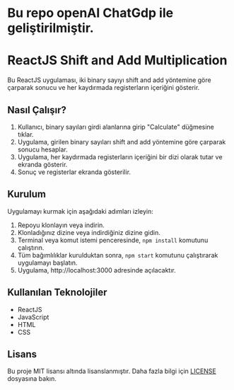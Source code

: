 # Bu repo openAI ChatGdp ile geliştirilmiştir.
# ReactJS Shift and Add Multiplication

Bu ReactJS uygulaması, iki binary sayıyı shift and add yöntemine göre çarparak sonucu ve her kaydırmada registerların içeriğini gösterir.

## Nasıl Çalışır?

1. Kullanıcı, binary sayıları girdi alanlarına girip "Calculate" düğmesine tıklar.
2. Uygulama, girilen binary sayıları shift and add yöntemine göre çarparak sonucu hesaplar.
3. Uygulama, her kaydırmada registerların içeriğini bir dizi olarak tutar ve ekranda gösterir.
4. Sonuç ve registerlar ekranda gösterilir.

## Kurulum

Uygulamayı kurmak için aşağıdaki adımları izleyin:

1. Repoyu klonlayın veya indirin.
2. Klonladığınız dizine veya indirdiğiniz dizine gidin.
3. Terminal veya komut istemi penceresinde, `npm install` komutunu çalıştırın.
4. Tüm bağımlılıklar kurulduktan sonra, `npm start` komutunu çalıştırarak uygulamayı başlatın.
5. Uygulama, http://localhost:3000 adresinde açılacaktır.

## Kullanılan Teknolojiler

- ReactJS
- JavaScript
- HTML
- CSS

## Lisans

Bu proje MIT lisansı altında lisanslanmıştır. Daha fazla bilgi için [LICENSE](LICENSE) dosyasına bakın.
